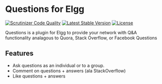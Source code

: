 Questions for Elgg
==================

[![Scrutinizer Code Quality](https://scrutinizer-ci.com/g/ColdTrick/questions/badges/quality-score.png?b=master)](https://scrutinizer-ci.com/g/ColdTrick/questions/?branch=master)
[![Latest Stable Version](https://poser.pugx.org/coldtrick/questions/v/stable.svg)](https://packagist.org/packages/coldtrick/questions)
[![License](https://poser.pugx.org/coldtrick/questions/license.svg)](https://packagist.org/packages/coldtrick/questions)

Questions is a plugin for Elgg to provide your network with
Q&A functionality analagous to Quora, Stack Overflow, or Facebook Questions

Features
--------

* Ask questions as an individual or to a group.
* Comment on questions + answers (ala StackOverflow)
* Like questions + answers
